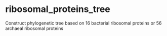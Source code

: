 # ribosomal_proteins_tree
Construct phylogenetic tree based on 16 bacterial ribosomal proteins or 56 archaeal ribosomal proteins
